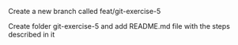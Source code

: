 Create a new branch called feat/git-exercise-5

Create folder git-exercise-5 and add README.md file with the steps described in it
